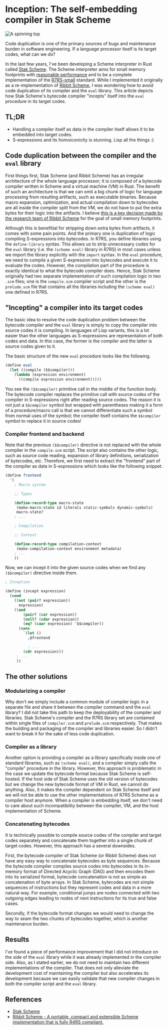 # Inception: The self-embedding compiler in Stak Scheme

![A spinning top](https://raviqqe.s3.amazonaws.com/doc/stak/inception/spinning_top_3.jpg)

Code duplication is one of the primary sources of bugs and maintenance burden in software engineering. If a language processor itself is its target codes, what can we do?

In the last few years, I've been developing a Scheme interpreter in Rust called [Stak Scheme][stak].
The Scheme interpreter aims for small memory footprints with [reasonable performance](https://github.com/raviqqe/stak?tab=readme-ov-file#performance) and to be a complete implementation of the [R7RS-small][r7rs-small] standard.
While I implemented it originally as a re-implementation of [Ribbit Scheme][ribbit], I was wondering how to avoid code duplication of its compiler and the `eval` library. This article depicts how Stak Scheme's bytecode compiler "incepts" itself into the `eval` procedure in its target codes.

## TL;DR

- Handling a compiler itself as data in the compiler itself allows it to be embedded into target codes.
- S-expressions and its homoiconicity is stunning. Lisp all the things :)

## Code duplication between the compiler and the `eval` library

First things first, Stak Scheme (and Ribbit Scheme) has an irregular architecture of the whole language processor; it is composed of a bytecode compiler written in Scheme and a virtual machine (VM) in Rust. The benefit of such an architecture is that we can omit a big chunk of logic for language processing from resulting artifacts, such as executable binaries. Because macro expansion, optimization, and actual compilation down to bytecodes are all inside the compiler split from the VM, we do not have to put the extra bytes for their logic into the artifacts. I believe [this is a key decision made by the research team of Ribbit Scheme](https://www.iro.umontreal.ca/~feeley/papers/YvonFeeleyVMIL21.pdf) for the goal of small memory footprints.

Although this is benefitial for stripping down extra bytes from artifacts, it comes with some pain points. And the primary one is duplication of logic compiling S-expressions into bytecodes.
In R7RS, you define libraries using the `define-library` syntax. This allows us to strip unnecessary codes for the `eval` library (i.e. the `(scheme eval)` library in R7RS) in most cases unless we import the library explicitly with the `import` syntax. In the `eval` procedure, we need to compile a given S-expression into bytecodes and execute it to evaluate the codes. However, the compilation part of the procedure is exactly identical to what the bytecode compiler does. Hence, Stak Scheme originally had two separate implementation of such compilation logic in two `.scm` files; one is the `compile.scm` compiler script and the other is the `prelude.scm` file that contains all the libraries including the `(scheme eval)` one defined in R7RS.

## "Incepting" a compiler into its target codes

The basic idea to resolve the code duplication problem between the bytecode compiler and the `eval` library is simply to copy the compiler into source codes it is compiling. In languages of Lisp variants, this is a lot easier than the other languages as S-expressions are representation of both codes and data. In this case, the former is the compiler and the latter is source codes given to it.

The basic structure of the new `eval` procedure looks like the following.

```scheme
(define eval
  (let ((compile ($$compiler)))
    (lambda (expression environment)
      ((compile expression environment)))))
```

You see the `($$compiler)` primitive call in the middle of the function body. The bytecode compiler replaces the primitive call with source codes of the compiler in S-expressions right after reading source codes. The reason it is not just a `$$compiler` symbol but wrapped with parentheses making it a form of a procedure/macro call is that we cannot differentiate such a symbol from normal uses of the symbol; the compiler itself contains the `$$compiler` symbol to replace it in source codes!

### Compiler frontend and backend

Note that the previous `($$compiler)` directive is not replaced with the whole compiler in the `compile.scm` script. The script also contains the other logic, such as source code reading, expansion of library definitions, serialization of bytecodes, etc. Therefore, we first need to extract the "frontend" part of the compiler as data in S-expressions which looks like the following snippet.

```scheme
(define frontend
  '(
    ; Macro system

    ;; Types

    (define-record-type macro-state
     (make-macro-state id literals static-symbols dynamic-symbols)
     macro-state?
    ; ...

    ; Compilation

    ;; Context

    (define-record-type compilation-context
     (make-compilation-context environment metadata)
    ; ...
    ))
```

Now, we can incept it into the given source codes when we find any `($$compiler)` directive inside them.

```scheme
; Inception

(define (incept expression)
  (cond
    ((not (pair? expression))
      expression)
    ((and
        (pair? (car expression))
        (null? (cdar expression))
        (eq? (caar expression) '$$compiler))
      (cons
        `(let ()
          ,@frontend

          ; ...
        (cdr expression)))
     ; ...
     ))
```

## The other solutions

### Modularizing a compiler

Why don't we simply include a common module of compiler logic in a separate file and share it between the compiler command and the `eval` library? I did not take this path to keep the deployability of the compiler and libraries. Stak Scheme's compiler and the R7RS library set are contained within single files of `compiler.scm` and `prelude.scm` respectively. That makes the building and packaging of the compiler and libraries easier. So I didn't want to break it for the sake of less code duplication.

### Compiler as a library

Another option is providing a compiler as a library specifically inside one of standard libraries, such as `(scheme eval)`, and a compiler simply calls the "compile" procedure in the library. However, this approach is problematic in the case we update the bytecode format because Stak Scheme is self-hosted. If the host side of Stak Scheme uses the old version of bytecodes but we change the new bytecode format of VM in Rust, we cannot do anything. Also, it makes the compiler dependent on Stak Scheme itself and we will not be able to use the other implementations of R7RS Scheme as a compiler host anymore. When a compiler is embedding itself, we don't need to care about such incompatibility between the compiler, VM, and the host implementation of Scheme.

### Concatenating bytecodes

It is technically possible to compile source codes of the compiler and target codes separately and concatenate them together into a single chunk of target codes. However, this approach has a several downsides.

First, the bytecode compiler of Stak Scheme (or Ribbit Scheme) does not have any easy way to concatenate bytecodes as byte sequences. Because the bytecode compiler compiles source codes into bytecodes in its in-memory format of Directed Acyclic Graph (DAG) and then encodes them into its serialized format, bytecode concatenation is not as simple as concatenation of byte arrays. In Stak Scheme, bytecodes are not simple sequences of instructions but they represent codes and data in a more natural way. For example, conditional jumps are nodes connected with two outgoing edges leading to nodes of next instructions for its true and false cases.

Secondly, if the bytecode format changes we would need to change the way to seam the two chunks of bytecodes together, which is another maintenance burden.

## Results

I've found a piece of performance improvement that I did not introduce on the side of the `eval` library while it was already implemented in the compiler side. Also, as I stated earlier, we do not need to maintain two different implementations of the compiler. That does not only alleviate the development cost of maintaining the compiler but also accelerates its development because we can easily validate that new compiler changes in both the compiler script and the `eval` library.

## References

- [Stak Scheme][stak]
- [Ribbit Scheme - A portable, compact and extensible Scheme implementation that is fully R4RS compliant.][ribbit]

[stak]: https://github.com/raviqqe/stak
[ribbit]: https://github.com/udem-dlteam/ribbit
[r7rs-small]: https://small.r7rs.org/
